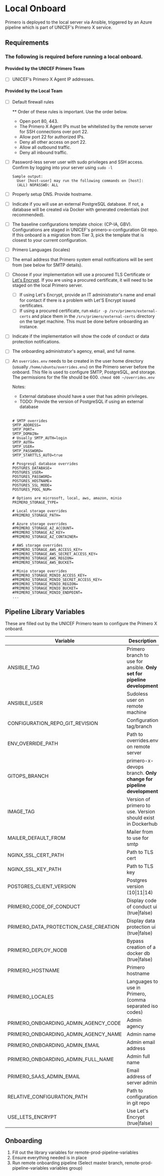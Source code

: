 # Local Onboard

Primero is deployed to the local server via Ansible, triggered by an Azure pipeline which is part of UNICEF's Primero X service.

## Requirements

### The following is required before running a local onboard.

#### Provided by the UNICEF Primero Team
- [ ] UNICEF's Primero X Agent IP addresses.

#### Provided by the Local Team
- [ ] Default firewall rules

  ** Order of these rules is important. Use the order below.
  - Open port 80, 443.
  - The Primero X Agent IPs must be whitelisted by the remote server for SSH connections over port 22.
  - Allow port 22 for authorized IPs.
  - Deny all other access on port 22.
  - Allow all outbound traffic.
  - Deny all inbound traffic.
- [ ] Password-less server user with sudo privileges and SSH access. Confirm by logging into your server using `sudo -l`
  ```
  Sample output:
    User [host-user] may run the following commands on [host]:
    (ALL) NOPASSWD: ALL
  ```
- [ ] Properly setup DNS. Provide hostname.
- [ ] Indicate if you will use an external PostgreSQL database. If not, a database will be created via Docker with generated credentials (not recommended).
- [ ] The baseline configurations template choice: (CP-IA, GBV). Configurations are staged in UNICEF's primero-x-configuration Git repo. If this onboard is a migration from Tier 3, pick the template that is closest to your current configuration.
- [ ] Primero Languages (locales)
- [ ] The email address that Primero system email notifications will be sent from (see below for SMTP details).
- [ ] Choose if your implementation will use a procured TLS Certificate or [Let's Encrypt](https://letsencrypt.org/). If you are using a procured certificate, it will need to be staged on the local Primero server.
  - [ ] If using Let's Encrypt, provide an IT administrator's name and email for contact if there is a problem with Let'S Encrypt issued certificates.
  - [ ] If using a procured certificate, run `mkdir -p /srv/primero/external-certs` and place them in the `/srv/primero/external-certs` directory on the target machine. This must be done before onboarding an instance.
- [ ] Indicate if the implementation will show the code of conduct or data protection notifications.
- [ ] The onboarding administrator's agency, email, and full name.
- [ ] An `overrides.env` needs to be created in the user home directory (usually `/home/ubuntu/overrides.env`) on the Primero server before the onboard. This file is used to configure SMTP, PostgreSQL, and storage. The permissions for the file should be 600. `chmod 600 ~/overrides.env`

  Notes:
  * External database should have a user that has admin privileges.
  * TODO: Provide the version of PostgreSQL if using an external database
  <br /><br />

  ```
  # SMTP overrides
  SMTP_ADDRESS=
  SMTP_PORT=
  SMTP_DOMAIN=
  # Usually SMTP_AUTH=login
  SMTP_AUTH=
  SMTP_USER=
  SMTP_PASSWORD=
  SMTP_STARTTLS_AUTO=true

  # Posgresql database overrides
  POSTGRES_DATABASE=
  POSTGRES_USER=
  POSTGRES_PASSWORD=
  POSTGRES_HOSTNAME=
  POSTGRES_SSL_MODE=
  POSTGRES_POOL_NUM=

  # Options are microsoft, local, aws, amazon, minio
  PRIMERO_STORAGE_TYPE=

  # Local storage overrides
  #PRIMERO_STORAGE_PATH=
  
  # Azure storage overrides
  #PRIMERO_STORAGE_AZ_ACCOUNT=
  #PRIMERO_STORAGE_AZ_KEY=
  #PRIMERO_STORAGE_AZ_CONTAINER=

  # AWS storage overrides
  #PRIMERO_STORAGE_AWS_ACCESS_KEY=
  #PRIMERO_STORAGE_AWS_SECRET_ACCESS_KEY=
  #PRIMERO_STORAGE_AWS_REGION=
  #PRIMERO_STORAGE_AWS_BUCKET=

  # Minio storage overrides
  #PRIMERO_STORAGE_MINIO_ACCESS_KEY=
  #PRIMERO_STORAGE_MINIO_SECRET_ACCESS_KEY=
  #PRIMERO_STORAGE_MINIO_REGION=
  #PRIMERO_STORAGE_MINIO_BUCKET=
  #PRIMERO_STORAGE_MINIO_ENDPOINT=
  ...
  ```
## Pipeline Library Variables

These are filled out by the UNICEF Primero team to configure the Primero X onboard.

| Variable | Description |
| --- | --- |
| ANSIBLE_TAG | Primero branch to use for ansible. **Only set for pipeline development** |
| ANSIBLE_USER | Sudoless user on remote machine |
| CONFIGURATION_REPO_GIT_REVISION | Configuration tag/branch |
| ENV_OVERRIDE_PATH |  Path to overrides.env on remote server |
| GITOPS_BRANCH | primero-x-devops branch. **Only change for pipeline development** |
| IMAGE_TAG | Version of primero to use. Version should exist in Dockerhub |
| MAILER_DEFAULT_FROM | Mailer from to use for smtp |
| NGINX_SSL_CERT_PATH | Path to TLS cert |
| NGINX_SSL_KEY_PATH | Path to TLS key |
| POSTGRES_CLIENT_VERSION | Postgres version (10\|11\|14) |
| PRIMERO_CODE_OF_CONDUCT | Display code of conduct ui (true\|false) |
| PRIMERO_DATA_PROTECTION_CASE_CREATION | Display data protection ui (true\|false) |
| PRIMERO_DEPLOY_NODB | Bypass creation of a docker db (true\|false) |
| PRIMERO_HOSTNAME | Primero hostname |
| PRIMERO_LOCALES | Languages to use in Primero, (comma separated iso codes) |
| PRIMERO_ONBOARDING_ADMIN_AGENCY_CODE | Admin agency |
| PRIMERO_ONBOARDING_ADMIN_AGENCY_NAME | Admin name |
| PRIMERO_ONBOARDING_ADMIN_EMAIL | Admin email address |
| PRIMERO_ONBOARDING_ADMIN_FULL_NAME | Admin full name |
| PRIMERO_SAAS_ADMIN_EMAIL | Email address of server admin |
| RELATIVE_CONFIGURATION_PATH | Path to configuration in git repo |
| USE_LETS_ENCRYPT | Use Let's Encrypt (true\|false) |

## Onboarding

1. Fill out the library variables for remote-prod-pipeline-variables
2. Ensure everything needed is in place
3. Run remote onboarding pipeline (Select master branch, remote-prod-pipeline-variables variables group)
